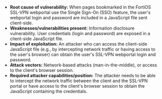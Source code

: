 - **Root cause of vulnerability:** When pages bookmarked in the FortiOS SSL-VPN webportal use the Single Sign-On (SSO) feature, the user's webportal login and password are included in a JavaScript file sent client-side.
- **Weaknesses/vulnerabilities present:** Information disclosure vulnerability. User credentials (login and password) are exposed in a client-side JavaScript file.
- **Impact of exploitation:** An attacker who can access the client-side JavaScript file (e.g., by intercepting network traffic or having access to the user's browser) can obtain the user's SSL-VPN webportal login and password.
- **Attack vectors:** Network-based attacks (man-in-the-middle), or access to the client's browser session.
- **Required attacker capabilities/position:** The attacker needs to be able to intercept the network traffic between the client and the SSL-VPN portal or have access to the client's browser session to obtain the JavaScript containing the credentials.